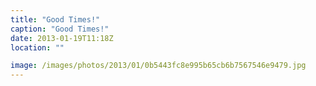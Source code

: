```yaml
---
title: "Good Times!"
caption: "Good Times!"
date: 2013-01-19T11:18Z
location: ""

image: /images/photos/2013/01/0b5443fc8e995b65cb6b7567546e9479.jpg
---
```

